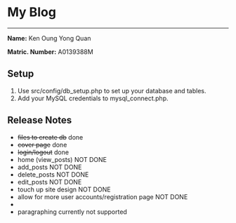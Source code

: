 
# My Blog
----------

**Name:** Ken Oung Yong Quan

**Matric. Number:** A0139388M

## Setup
1. Use src/config/db_setup.php to set up your database and tables.
2. Add your MySQL credentials to mysql_connect.php.  

## Release Notes
- <del>files to create db</del> done
- <del>cover page</del> done
- <del>login/logout</del> done
- home (view_posts) NOT DONE
- add_posts NOT DONE
- delete_posts NOT DONE
- edit_posts NOT DONE
- touch up site design NOT DONE
- allow for more user accounts/registration page NOT DONE
- 
- paragraphing currently not supported
